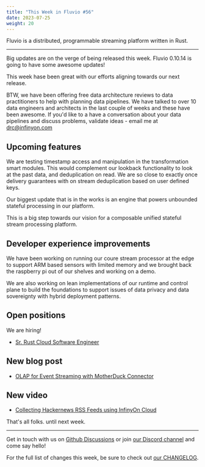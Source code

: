 ```yaml
---
title: "This Week in Fluvio #56"
date: 2023-07-25
weight: 20
---
```

Fluvio is a distributed, programmable streaming platform written in Rust.

---
Big updates are on the verge of being released this week. Fluvio 0.10.14 is going to have some awesome updates!

This week hase been great with our efforts aligning towards our next release.

BTW, we have been offering free data architecture reviews to data practitioners to help with planning data pipelines. We have talked to over 10 data engineers and architects in the last couple of weeks and these have been awesome. If you'd like to a have a conversation about your data pipelines and discuss problems, validate ideas - email me at drc@infinyon.com

## Upcoming features
We are testing timestamp access and manipulation in the transformation smart modules. This would complement our lookback functionality to look at the past data, and deduplication on read. We are so close to exactly once delivery guarantees with on stream deduplication based on user defined keys.

Our biggest update that is in the works is an engine that powers unbounded stateful processing in our platform.

This is a big step towards our vision for a composable unified stateful stream processing platform.

## Developer experience improvements
We have been working on running our coure stream processor at the edge to support ARM based sensors with limited memory and we brought back the raspberry pi out of our shelves and working on a demo.

We are also working on lean implementations of our runtime and control plane to build the foundations to support issues of data privacy and data sovereignty with hybrid deployment patterns.

## Open positions
We are hiring!
* [Sr. Rust Cloud Software Engineer](https://infinyon.com/careers/cloud-engineer-senior-level/)

## New blog post
* [OLAP for Event Streaming with MotherDuck Connector]('https://infinyon.com/blog/2023/07/infinyon-motherduck/')

## New video
* [Collecting Hackernews RSS Feeds using InfinyOn Cloud]('https://www.youtube.com/@InfinyOn')

That's all folks. until next week.

---

Get in touch with us on [Github Discussions] or join [our Discord channel] and come say hello!

For the full list of changes this week, be sure to check out [our CHANGELOG].

[Fluvio open source]: https://github.com/infinyon/fluvio
[our CHANGELOG]: https://github.com/infinyon/fluvio/blob/master/CHANGELOG.md
[our Discord channel]: https://discordapp.com/invite/bBG2dTz
[Github Discussions]: https://github.com/infinyon/fluvio/discussions

